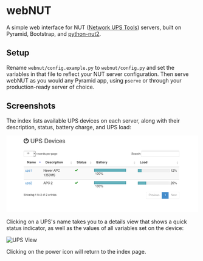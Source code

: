 webNUT
======

A simple web interface for NUT ([Network UPS Tools][1])
servers, built on Pyramid, Bootstrap, and
[python-nut2][2].

[1]: http://www.networkupstools.org/ "Network UPS Tools"
[2]: https://github.com/george2/python-nut2 "python-nut2"

## Setup

Rename `webnut/config.example.py` to `webnut/config.py` and set the
variables in that file to reflect your NUT server configuration. Then
serve webNUT as you would any Pyramid app, using `pserve` or through
your production-ready server of choice.

## Screenshots

The index lists available UPS devices on each server, along with their description,
status, battery charge, and UPS load:

![Index](screenshots/ups_index.png "Index")

Clicking on a UPS's name takes you to a details view that shows a quick
status indicator, as well as the values of all variables set on the
device:

![UPS View](screenshots/ups_view.png "UPS View")

Clicking on the power icon will return to the index page.